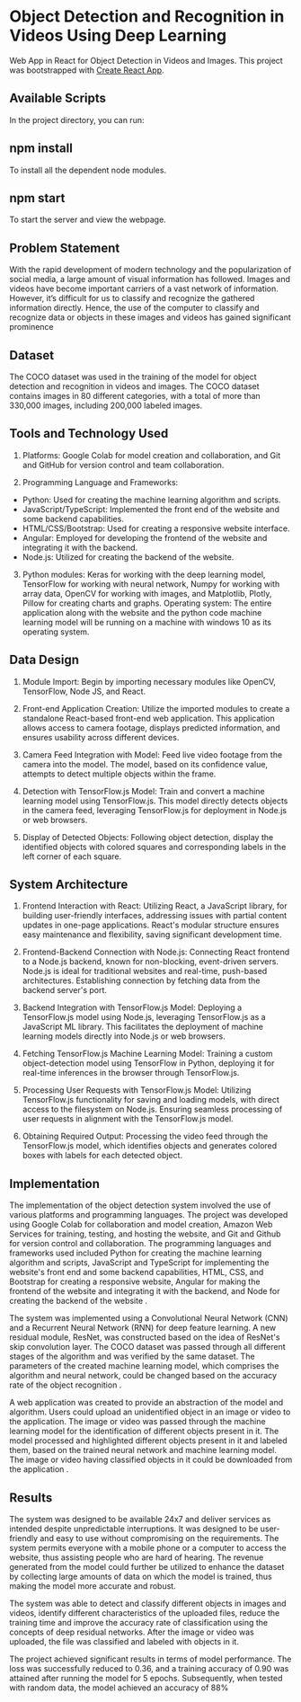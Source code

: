 
# Object Detection and Recognition in Videos Using Deep Learning

Web App in React for Object Detection in Videos and Images. This project was bootstrapped with [Create React App](https://github.com/facebook/create-react-app).


## Available Scripts
In the project directory, you can run:
## npm install
To install all the dependent node modules.
## npm start
To start the server and view the webpage.
## Problem Statement
With the rapid development of modern technology and the popularization of social media, a large amount of visual information has followed. Images and videos have become important carriers of a vast network of information. However, it’s difficult for us to classify and recognize the gathered information directly. Hence, the use of the computer to classify and recognize data or objects in these images and videos has gained significant prominence
## Dataset
The COCO dataset was used in the training of the model for object detection and recognition in videos and images. The COCO dataset contains images in 80 different categories, with a total of more than 330,000 images, including 200,000 labeled images. 

## Tools and Technology Used
1. Platforms: Google Colab for model creation and collaboration, and Git and GitHub for version control and team collaboration.
   
2. Programming Language and Frameworks:
- Python: Used for creating the machine learning algorithm and scripts.
- JavaScript/TypeScript: Implemented the front end of the website and some backend capabilities.
- HTML/CSS/Bootstrap: Used for creating a responsive website interface.
- Angular: Employed for developing the frontend of the website and integrating it with the backend.
- Node.js: Utilized for creating the backend of the website.
  
3. Python modules: Keras for working with the deep learning model, TensorFlow for working with neural network, Numpy for working with array data, OpenCV for working with images, and Matplotlib, Plotly, Pillow for creating charts and graphs.
Operating system: The entire application along with the website and the python code machine learning model will be running on a machine with windows 10 as its operating system.

## Data Design

1. Module Import:
Begin by importing necessary modules like OpenCV, TensorFlow, Node JS, and React.

2. Front-end Application Creation:
Utilize the imported modules to create a standalone React-based front-end web application. This application allows access to camera footage, displays predicted information, and ensures usability across different devices.

3. Camera Feed Integration with Model:
Feed live video footage from the camera into the model. The model, based on its confidence value, attempts to detect multiple objects within the frame.

4. Detection with TensorFlow.js Model:
Train and convert a machine learning model using TensorFlow.js. This model directly detects objects in the camera feed, leveraging TensorFlow.js for deployment in Node.js or web browsers.

5. Display of Detected Objects:
Following object detection, display the identified objects with colored squares and corresponding labels in the left corner of each square.
## System Architecture

1. Frontend Interaction with React:
Utilizing React, a JavaScript library, for building user-friendly interfaces, addressing issues with partial content updates in one-page applications. React's modular structure ensures easy maintenance and flexibility, saving significant development time.

2. Frontend-Backend Connection with Node.js:
Connecting React frontend to a Node.js backend, known for non-blocking, event-driven servers. Node.js is ideal for traditional websites and real-time, push-based architectures. Establishing connection by fetching data from the backend server's port.

3. Backend Integration with TensorFlow.js Model:
Deploying a TensorFlow.js model using Node.js, leveraging TensorFlow.js as a JavaScript ML library. This facilitates the deployment of machine learning models directly into Node.js or web browsers.

4. Fetching TensorFlow.js Machine Learning Model:
Training a custom object-detection model using TensorFlow in Python, deploying it for real-time inferences in the browser through TensorFlow.js.

5. Processing User Requests with TensorFlow.js Model:
Utilizing TensorFlow.js functionality for saving and loading models, with direct access to the filesystem on Node.js. Ensuring seamless processing of user requests in alignment with the TensorFlow.js model.

6. Obtaining Required Output:
Processing the video feed through the TensorFlow.js model, which identifies objects and generates colored boxes with labels for each detected object.
## Implementation
The implementation of the object detection system involved the use of various platforms and programming languages. The project was developed using Google Colab for collaboration and model creation, Amazon Web Services for training, testing, and hosting the website, and Git and Github for version control and collaboration. The programming languages and frameworks used included Python for creating the machine learning algorithm and scripts, JavaScript and TypeScript for implementing the website's front end and some backend capabilities, HTML, CSS, and Bootstrap for creating a responsive website, Angular for making the frontend of the website and integrating it with the backend, and Node for creating the backend of the website
.

The system was implemented using a Convolutional Neural Network (CNN) and a Recurrent Neural Network (RNN) for deep feature learning. A new residual module, ResNet, was constructed based on the idea of ResNet's skip convolution layer. The COCO dataset was passed through all different stages of the algorithm and was verified by the same dataset. The parameters of the created machine learning model, which comprises the algorithm and neural network, could be changed based on the accuracy rate of the object recognition
.

A web application was created to provide an abstraction of the model and algorithm. Users could upload an unidentified object in an image or video to the application. The image or video was passed through the machine learning model for the identification of different objects present in it. The model processed and highlighted different objects present in it and labeled them, based on the trained neural network and machine learning model. The image or video having classified objects in it could be downloaded from the application
.
## Results
The system was designed to be available 24x7 and deliver services as intended despite unpredictable interruptions. It was designed to be user-friendly and easy to use without compromising on the requirements. The system permits everyone with a mobile phone or a computer to access the website, thus assisting people who are hard of hearing. The revenue generated from the model could further be utilized to enhance the dataset by collecting large amounts of data on which the model is trained, thus making the model more accurate and robust.

The system was able to detect and classify different objects in images and videos, identify different characteristics of the uploaded files, reduce the training time and improve the accuracy rate of classification using the concepts of deep residual networks. After the image or video was uploaded, the file was classified and labeled with objects in it.

The project achieved significant results in terms of model performance. The loss was successfully reduced to 0.36, and a training accuracy of 0.90 was attained after running the model for 5 epochs. Subsequently, when tested with random data, the model achieved an accuracy of 88%
